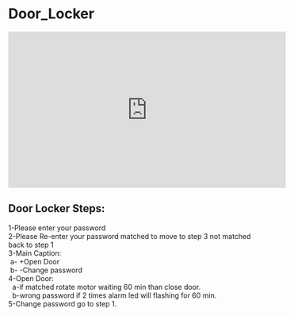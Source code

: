 # Door_Locker


<iframe width="560" height="315" src="https://www.youtube.com/embed/jElXmJj1bMY" frameborder="0" allow="accelerometer; autoplay; encrypted-media; gyroscope; picture-in-picture" allowfullscreen></iframe>

<h2>Door Locker Steps:</h2>
1-Please enter your password <br/>
2-Please Re-enter your password matched to move to step 3 not matched back to step 1<br/>
3-Main Caption: <br/>
  &nbsp;a- +Open Door<br/>
 &nbsp;b- -Change password <br/>
4-Open Door:<br/>
 &nbsp; a-if matched rotate motor waiting 60 min than close door.<br/>
&nbsp;  b-wrong password if 2 times alarm led will flashing for 60 min.<br/>
5-Change password go to step 1.
  
